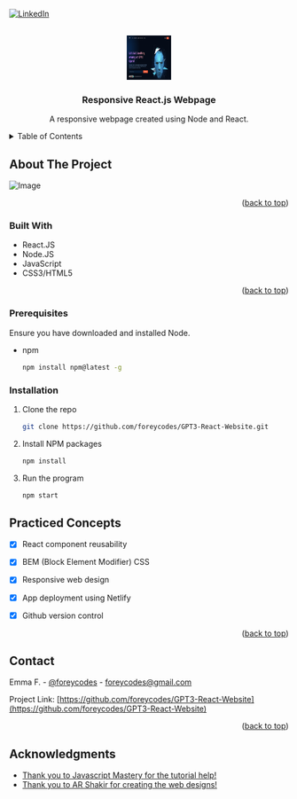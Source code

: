 <!-- Improved compatibility of back to top link: See: https://github.com/othneildrew/Best-README-Template/pull/73 -->
<a name="readme-top"></a>
<!--
*** Thanks for checking out the Best-README-Template. If you have a suggestion
*** that would make this better, please fork the repo and create a pull request
*** or simply open an issue with the tag "enhancement".
*** Don't forget to give the project a star!
*** Thanks again! Now go create something AMAZING! :D
-->



<!-- PROJECT SHIELDS -->
<!--
*** I'm using markdown "reference style" links for readability.
*** Reference links are enclosed in brackets [ ] instead of parentheses ( ).
*** See the bottom of this document for the declaration of the reference variables
*** for contributors-url, forks-url, etc. This is an optional, concise syntax you may use.
*** https://www.markdownguide.org/basic-syntax/#reference-style-links
-->
[![LinkedIn][linkedin-shield]](https://www.linkedin.com/in/eforrester01/)



<!-- PROJECT LOGO -->
<br />
<div align="center">
  <a href="https://github.com/foreycodes/GPT3-React-Website">
    <img src="/src/assets/gpt3-img.png" alt="Logo" width="80" height="80">
  </a>

<h3 align="center">Responsive React.js Webpage</h3>

  <p align="center">
    A responsive webpage created using Node and React. 
    <br />
  </p>
</div>



<!-- TABLE OF CONTENTS -->
<details>
  <summary>Table of Contents</summary>
  <ol>
    <li>
      <a href="#about-the-project">About The Project</a>
      <ul>
        <li><a href="#built-with">Built With</a></li>
      </ul>
    </li>
    <li>
      <a href="#getting-started">Getting Started</a>
      <ul>
        <li><a href="#prerequisites">Prerequisites</a></li>
        <li><a href="#installation">Installation</a></li>
      </ul>
    </li>
    <li><a href="#usage">Usage</a></li>
    <li><a href="#roadmap">Roadmap</a></li>
    <li><a href="#contributing">Contributing</a></li>
    <li><a href="#license">License</a></li>
    <li><a href="#contact">Contact</a></li>
    <li><a href="#acknowledgments">Acknowledgments</a></li>
  </ol>
</details>



<!-- ABOUT THE PROJECT -->
## About The Project

![ Image](https://i.imgur.com/uSOS7sZ.png)


<p align="right">(<a href="#readme-top">back to top</a>)</p>



### Built With

* React.JS
* Node.JS
* JavaScript
* CSS3/HTML5


<p align="right">(<a href="#readme-top">back to top</a>)</p>



<!-- GETTING STARTED -->

### Prerequisites

Ensure you have downloaded and installed Node. 
* npm
  ```sh
  npm install npm@latest -g
  ```

### Installation


1. Clone the repo
   ```sh
   git clone https://github.com/foreycodes/GPT3-React-Website.git
   ```
2. Install NPM packages
   ```sh
   npm install
   ```
3. Run the program
   ```sh
   npm start
   ```
  

<!-- USAGE EXAMPLES -->
## Practiced Concepts
- [x] React component reusability
- [x] BEM (Block Element Modifier) CSS
- [x] Responsive web design
- [x] App deployment using Netlify
- [x] Github version control


<p align="right">(<a href="#readme-top">back to top</a>)</p>

<!-- CONTACT -->
## Contact

Emma F. - [@foreycodes](https://twitter.com/foreycodes) - foreycodes@gmail.com

Project Link: [https://github.com/foreycodes/GPT3-React-Website](https://github.com/foreycodes/GPT3-React-Website)

<p align="right">(<a href="#readme-top">back to top</a>)</p>

<!-- ACKNOWLEDGMENTS -->
## Acknowledgments

* [Thank you to Javascript Mastery for the tutorial help!](https://www.jsmastery.pro/)
* [Thank you to AR Shakir for creating the web designs!](https://www.arshakir.com/)

<!-- MARKDOWN LINKS & IMAGES -->
<!-- https://www.markdownguide.org/basic-syntax/#reference-style-links -->
[contributors-shield]: https://img.shields.io/github/contributors/foreycodes/GPT3-React-Website.svg?style=for-the-badge
[contributors-url]: https://github.com/foreycodes/GPT3-React-Website/graphs/contributors
[forks-shield]: https://img.shields.io/github/forks/foreycodes/GPT3-React-Website.svg?style=for-the-badge
[forks-url]: https://github.com/foreycodes/GPT3-React-Website/network/members
[stars-shield]: https://img.shields.io/github/stars/foreycodes/GPT3-React-Website.svg?style=for-the-badge
[stars-url]: https://github.com/foreycodes/GPT3-React-Website/stargazers
[issues-shield]: https://img.shields.io/github/issues/foreycodes/GPT3-React-Website.svg?style=for-the-badge
[issues-url]: https://github.com/foreycodes/GPT3-React-Website/issues
[license-shield]: https://img.shields.io/github/license/foreycodes/GPT3-React-Website.svg?style=for-the-badge
[license-url]: https://github.com/foreycodes/GPT3-React-Website/blob/master/LICENSE.txt
[linkedin-shield]: https://img.shields.io/badge/-LinkedIn-black.svg?style=for-the-badge&logo=linkedin&colorB=555
[linkedin-url]: https://linkedin.com/in/eforrester01
[product-screenshot]: images/screenshot.png
[Next.js]: https://img.shields.io/badge/next.js-000000?style=for-the-badge&logo=nextdotjs&logoColor=white
[Next-url]: https://nextjs.org/
[React.js]: https://img.shields.io/badge/React-20232A?style=for-the-badge&logo=react&logoColor=61DAFB
[React-url]: https://reactjs.org/
[Vue.js]: https://img.shields.io/badge/Vue.js-35495E?style=for-the-badge&logo=vuedotjs&logoColor=4FC08D
[Vue-url]: https://vuejs.org/
[Angular.io]: https://img.shields.io/badge/Angular-DD0031?style=for-the-badge&logo=angular&logoColor=white
[Angular-url]: https://angular.io/
[Svelte.dev]: https://img.shields.io/badge/Svelte-4A4A55?style=for-the-badge&logo=svelte&logoColor=FF3E00
[Svelte-url]: https://svelte.dev/
[Laravel.com]: https://img.shields.io/badge/Laravel-FF2D20?style=for-the-badge&logo=laravel&logoColor=white
[Laravel-url]: https://laravel.com
[Bootstrap.com]: https://img.shields.io/badge/Bootstrap-563D7C?style=for-the-badge&logo=bootstrap&logoColor=white
[Bootstrap-url]: https://getbootstrap.com
[JQuery.com]: https://img.shields.io/badge/jQuery-0769AD?style=for-the-badge&logo=jquery&logoColor=white
[JQuery-url]: https://jquery.com 
